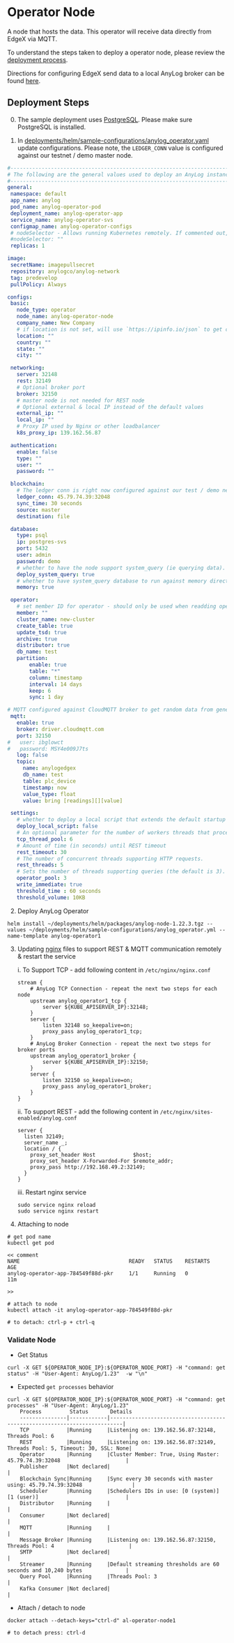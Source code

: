 # Operator Node
A node that hosts the data. This operator will receive data directly from EdgeX via MQTT. 

To understand the steps taken to deploy a operator node, please review the [deployment process](operator_node_deployment_process.md). 

Directions for configuring EdgeX send data to a local AnyLog broker can be found [here](../Docker/EdgeX.md).

## Deployment Steps 
0. The sample deployment uses [PostgreSQL](Postgres.md). Please make sure  PostgreSQL is installed.


1. In [deployments/helm/sample-configurations/anylog_operator.yaml](https://github.com/AnyLog-co/deployments/blob/master/helm/sample-configurations/anylog_operator.yml) 
update configurations. Please note, the `LEDGER_CONN` value is configured against our testnet / demo master node.  
```YAML
#-----------------------------------------------------------------------------------------------------------------------
# The following are the general values used to deploy an AnyLog instance of type: Operator | AnyLog version: predevelop
#-----------------------------------------------------------------------------------------------------------------------
general:
 namespace: default
 app_name: anylog
 pod_name: anylog-operator-pod
 deployment_name: anylog-operator-app
 service_name: anylog-operator-svs
 configmap_name: anylog-operator-configs
 # nodeSelector - Allows running Kubernetes remotely. If commented out, code will ignore it
 #nodeSelector: ""
 replicas: 1

image:
 secretName: imagepullsecret
 repository: anylogco/anylog-network
 tag: predevelop
 pullPolicy: Always

configs:
 basic:
   node_type: operator
   node_name: anylog-operator-node
   company_name: New Company
   # if location is not set, will use `https://ipinfo.io/json` to get coordinates
   location: ""
   country: ""
   state: ""
   city: ""

 networking:
   server: 32148
   rest: 32149
   # Optional broker port
   broker: 32150
   # master node is not needed for REST node
   # Optional external & local IP instead of the default values
   external_ip: ""
   local_ip: ""
   # Proxy IP used by Nginx or other loadbalancer
   k8s_proxy_ip: 139.162.56.87

 authentication:
   enable: false
   type: ""
   user: ""
   password: ""

 blockchain:
   # The ledger conn is right now configured against our test / demo network - please update to utilize against your own network. 
   ledger_conn: 45.79.74.39:32048
   sync_time: 30 seconds
   source: master
   destination: file

 database:
   type: psql
   ip: postgres-svs
   port: 5432
   user: admin
   password: demo
   # whether to have the node support system_query (ie querying data).
   deploy_system_query: true
   # whether to have system_query database to run against memory directly
   memory: true

 operator:
   # set member ID for operator - should only be used when readding operator to blockchain but keep (file) configs consistent
   member: ""
   cluster_name: new-cluster
   create_table: true
   update_tsd: true
   archive: true
   distributor: true
   db_name: test
   partition:
       enable: true
       table: "*"
       column: timestamp
       interval: 14 days
       keep: 6
       sync: 1 day

# MQTT configured against CloudMQTT broker to get random data from generated using EdgeX. 
 mqtt:
   enable: true
   broker: driver.cloudmqtt.com
   port: 32150
#   user: ibglowct
#   password: MSY4e009J7ts
   log: false
   topic:
     name: anylogedgex
     db_name: test
     table: plc_device
     timestamp: now
     value_type: float
     value: bring [readings][][value]

 settings:
   # whether to deploy a local script that extends the default startup script
   deploy_local_script: false
   # An optional parameter for the number of workers threads that process requests which are send to the provided IP and Port.
   tcp_thread_pool: 6
   # Amount of time (in seconds) until REST timeout
   rest_timeout: 30
   # The number of concurrent threads supporting HTTP requests.
   rest_threads: 5
   # Sets the number of threads supporting queries (the default is 3).
   operator_pool: 3
   write_immediate: true
   threshold_time : 60 seconds
   threshold_volume: 10KB


```
2. Deploy AnyLog Operator
```shell
helm install ~/deployments/helm/packages/anylog-node-1.22.3.tgz --values ~/deployments/helm/sample-configurations/anylog_operator.yml --name-template anylog-operator1
```

3. Updating [nginx](nginx.md) files to support REST & MQTT communication remotely & restart the service

   i. To Support TCP - add following content in `/etc/nginx/nginx.conf`
   
   ```editorconfig
   stream {
       # AnyLog TCP Connection - repeat the next two steps for each node
       upstream anylog_operator1_tcp {
           server ${KUBE_APISERVER_IP}:32148;
       }
       server {
           listen 32148 so_keepalive=on;
           proxy_pass anylog_operator1_tcp;
       }
       # AnyLog Broker Connection - repeat the next two steps for broker ports
       upstream anylog_operator1_broker {
           server ${KUBE_APISERVER_IP}:32150;
       }
       server {
           listen 32150 so_keepalive=on;
           proxy_pass anylog_operator1_broker;
       }   
   }
   ```
   ii. To support REST - add the following content in `/etc/nginx/sites-enabled/anylog.conf`
   ```editorconfig
   server {
     listen 32149;
     server_name _;
     location / {
       proxy_set_header Host            $host;
       proxy_set_header X-Forwarded-For $remote_addr;
       proxy_pass http://192.168.49.2:32149;
     }
   }
   ```
   iii. Restart nginx service
   ```shell
   sudo service nginx reload
   sudo service nginx restart 
   ```

4. Attaching to node 
```shell
# get pod name 
kubectl get pod

<< comment 
NAME                                   READY   STATUS    RESTARTS   AGE
anylog-operator-app-784549f88d-pkr     1/1     Running   0          11m

>>

# attach to node 
kubectl attach -it anylog-operator-app-784549f88d-pkr

# to detach: ctrl-p + ctrl-q
```

### Validate Node 
* Get Status
```shell
curl -X GET ${OPERATOR_NODE_IP}:${OPERATOR_NODE_PORT} -H "command: get status" -H "User-Agent: AnyLog/1.23"  -w "\n"
```
* Expected `get processes` behavior
```shell
curl -X GET ${OPERATOR_NODE_IP}:${OPERATOR_NODE_PORT} -H "command: get processes" -H "User-Agent: AnyLog/1.23"  
    Process         Status       Details                                                                    
    ---------------|------------|--------------------------------------------------------------------------|
    TCP            |Running     |Listening on: 139.162.56.87:32148, Threads Pool: 6                        |
    REST           |Running     |Listening on: 139.162.56.87:32149, Threads Pool: 5, Timeout: 30, SSL: None|
    Operator       |Running     |Cluster Member: True, Using Master: 45.79.74.39:32048                     |
    Publisher      |Not declared|                                                                          |
    Blockchain Sync|Running     |Sync every 30 seconds with master using: 45.79.74.39:32048                |
    Scheduler      |Running     |Schedulers IDs in use: [0 (system)] [1 (user)]                            |
    Distributor    |Running     |                                                                          |
    Consumer       |Not declared|                                                                          |
    MQTT           |Running     |                                                                          |
    Message Broker |Running     |Listening on: 139.162.56.87:32150, Threads Pool: 4                        |
    SMTP           |Not declared|                                                                          |
    Streamer       |Running     |Default streaming thresholds are 60 seconds and 10,240 bytes              |
    Query Pool     |Running     |Threads Pool: 3                                                           |
    Kafka Consumer |Not declared|                                                                          |
```
* Attach / detach to node 
```shell
docker attach --detach-keys="ctrl-d" al-operator-node1

# to detach press: ctrl-d
```

